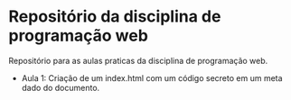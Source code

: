 # Repositório da disciplina de programação web

 Repositório para as aulas praticas da disciplina de programação web.

- Aula 1: Criação de um index.html com um código secreto em um meta dado do documento.
